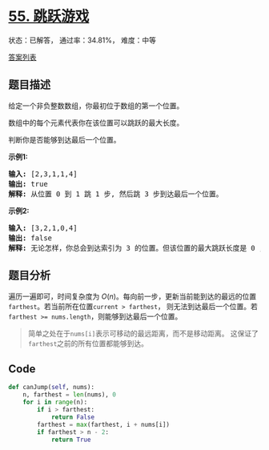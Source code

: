 # [55. 跳跃游戏](https://leetcode-cn.com/problems/jump-game)

状态：已解答， 通过率：34.81%， 难度：中等

[答案列表](Solutions/answer_list.md)

## 题目描述
给定一个非负整数数组，你最初位于数组的第一个位置。

数组中的每个元素代表你在该位置可以跳跃的最大长度。

判断你是否能够到达最后一个位置。

**示例1:**

<pre><strong>输入:</strong> [2,3,1,1,4]
<strong>输出:</strong> true
<strong>解释:</strong> 从位置 0 到 1 跳 1 步, 然后跳 3 步到达最后一个位置。
</pre>

**示例2:**

<pre><strong>输入:</strong> [3,2,1,0,4]
<strong>输出:</strong> false
<strong>解释:</strong> 无论怎样，你总会到达索引为 3 的位置。但该位置的最大跳跃长度是 0 ， 所以你永远不可能到达最后一个位置。
</pre>


## 题目分析
遍历一遍即可，时间复杂度为
$O(n)$。每向前一步，更新当前能到达的最远的位置`farthest`。若当前所在位置`current > farthest`，
则无法到达最后一个位置。若`farthest >=
nums.length`，则能够到达最后一个位置。
> 简单之处在于`nums[i]`表示可移动的最远距离，而不是移动距离。
> 这保证了`farthest`之前的所有位置都能够到达。

## Code
```python
def canJump(self, nums):
    n, farthest = len(nums), 0
    for i in range(n):
        if i > farthest:
            return False
        farthest = max(farthest, i + nums[i])
        if farthest > n - 2:
            return True
```
